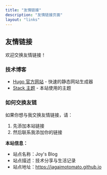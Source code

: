 ```yaml
---
title: "友情链接"
description: "友情链接页面"
layout: "links"
---
```


## 友情链接

欢迎交换友情链接！

### 技术博客

- [Hugo 官方网站](https://gohugo.io/) - 快速的静态网站生成器
- [Stack 主题](https://github.com/CaiJimmy/hugo-theme-stack) - 本站使用的主题

### 如何交换友链

如果你想与我交换友情链接，请：

1. 先添加本站链接
2. 然后联系我添加你的链接

**本站信息：**

- 站点名称：Joy's Blog
- 站点描述：技术分享与生活记录
- 站点地址：https://jagaimotomato.github.io
